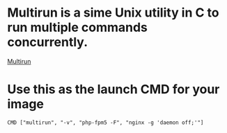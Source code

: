 # Multirun is a sime Unix utility in C to run multiple commands concurrently.
[Multirun](https://github.com/nicolas-van/multirun)

# Use this as the launch CMD for your image
```
CMD ["multirun", "-v", "php-fpm5 -F", "nginx -g 'daemon off;'"]
```
